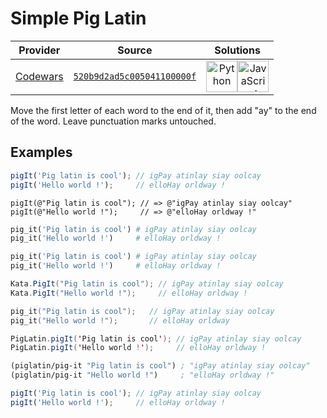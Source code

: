 [_metadata_:generated]: - "true"

# Simple Pig Latin

<!-- INFO TABLE BEGIN -->

| Provider                                        | Source                                                                               | Solutions                                                                                                                                                                                                                                                                                                    |
| :---------------------------------------------: | :----------------------------------------------------------------------------------: | :----------------------------------------------------------------------------------------------------------------------------------------------------------------------------------------------------------------------------------------------------------------------------------------------------------: |
| [Codewars](../../../docs/providers/Codewars.md) | [`520b9d2ad5c005041100000f`](https://www.codewars.com/kata/520b9d2ad5c005041100000f) | [<img src="https://res.cloudinary.com/rascaltwo/image/upload/v1631924087/python_xzdlti.svg" alt="Python" title="Python" width="50" />](solve.py)[<img src="https://res.cloudinary.com/rascaltwo/image/upload/v1631924076/javascript_ehszr7.svg" alt="JavaScript" title="JavaScript" width="50" />](solve.js) |

<!-- INFO TABLE END -->

Move the first letter of each word to the end of it, then add "ay" to the end of the word. Leave punctuation marks untouched.

## Examples

```javascript
pigIt('Pig latin is cool'); // igPay atinlay siay oolcay
pigIt('Hello world !');     // elloHay orldway !
```
```objc
pigIt(@"Pig latin is cool"); // => @"igPay atinlay siay oolcay"
pigIt(@"Hello world !");     // => @"elloHay orldway !"
```
```ruby
pig_it('Pig latin is cool') # igPay atinlay siay oolcay
pig_it('Hello world !')     # elloHay orldway !
```
```python
pig_it('Pig latin is cool') # igPay atinlay siay oolcay
pig_it('Hello world !')     # elloHay orldway !
```
```csharp
Kata.PigIt("Pig latin is cool"); // igPay atinlay siay oolcay
Kata.PigIt("Hello world !");     // elloHay orldway !
```
```C++
pig_it("Pig latin is cool");   // igPay atinlay siay oolcay
pig_it("Hello world !");       // elloHay orldway
```
```Java
PigLatin.pigIt('Pig latin is cool'); // igPay atinlay siay oolcay
PigLatin.pigIt('Hello world !');     // elloHay orldway !
```
```clojure
(piglatin/pig-it "Pig latin is cool") ; "igPay atinlay siay oolcay"
(piglatin/pig-it "Hello world !")     ; "elloHay orldway !"
```
```typescript
pigIt('Pig latin is cool'); // igPay atinlay siay oolcay
pigIt('Hello world !');     // elloHay orldway !
```


